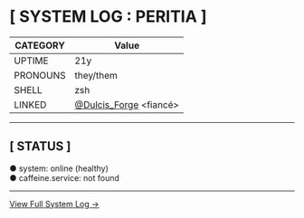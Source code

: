 # [ SYSTEM LOG : PERITIA ]

| CATEGORY  | Value   |
|-----------|---------|
| UPTIME    | 21y     |
| PRONOUNS  | they/them |
| SHELL     | zsh     |
| LINKED    | [@Dulcis_Forge](https://github.com/DulcisForge) <fiancé>  |

---

## [ STATUS ]

 ● system: online (healthy)  
 ● caffeine.service: not found  

---

[View Full System Log →](./SYSTEM_LOG.md)

